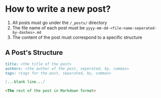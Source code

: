 How to write a new post?
========================

1. All posts must go under the `/_posts/` directory
2. The file name of each post must be `yyyy-mm-dd-<file-name-seperated-by-dashes>.md`
3. The content of the post must correspond to a specific structure

## A Post's Structure

```markdown
title: <the title of the post>
authors: <the author of the post, seperated, by, commas>
tags: <tags for the post, separated, by, commas>

[...blank line...]

<The rest of the post in Markdown format>
```

